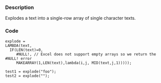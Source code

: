 ### Description
Explodes a text into a single-row array of single character texts.


### Code
```
explode =
LAMBDA(text,
  IF(LEN(text)=0,
     #NULL!, // Excel does not support empty arrays so we return the #NULL! error
     MAKEARRAY(1,LEN(text),lambda(i,j, MID(text,j,1)))));

test1 = explode("foo");
test2 = explode("");
```
